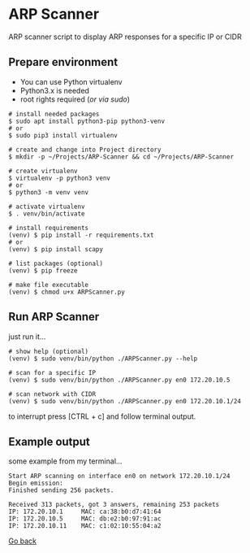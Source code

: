 # ARP Scanner

ARP scanner script to display ARP responses for a specific IP or CIDR

## Prepare environment

- You can use Python virtualenv
- Python3.x is needed
- root rights required (_or via sudo_)

```shell
# install needed packages
$ sudo apt install python3-pip python3-venv
# or
$ sudo pip3 install virtualenv

# create and change into Project directory
$ mkdir -p ~/Projects/ARP-Scanner && cd ~/Projects/ARP-Scanner

# create virtualenv
$ virtualenv -p python3 venv
# or
$ python3 -m venv venv

# activate virtualenv
$ . venv/bin/activate

# install requirements
(venv) $ pip install -r requirements.txt
# or
(venv) $ pip install scapy

# list packages (optional)
(venv) $ pip freeze

# make file executable
(venv) $ chmod u+x ARPScanner.py
```

## Run ARP Scanner

just run it...

```shell
# show help (optional)
(venv) $ sudo venv/bin/python ./ARPScanner.py --help

# scan for a specific IP
(venv) $ sudo venv/bin/python ./ARPScanner.py en0 172.20.10.5

# scan network with CIDR
(venv) $ sudo venv/bin/python ./ARPScanner.py en0 172.20.10.1/24
```

to interrupt press [CTRL + c] and follow terminal output.

## Example output

some example from my terminal...

```shell
Start ARP scanning on interface en0 on network 172.20.10.1/24
Begin emission:
Finished sending 256 packets.

Received 313 packets, got 3 answers, remaining 253 packets
IP: 172.20.10.1     MAC: ca:38:b0:d7:41:64
IP: 172.20.10.5     MAC: db:e2:b0:97:91:ac
IP: 172.20.10.11    MAC: c1:02:10:55:04:a2
```

[Go back](../README.md)